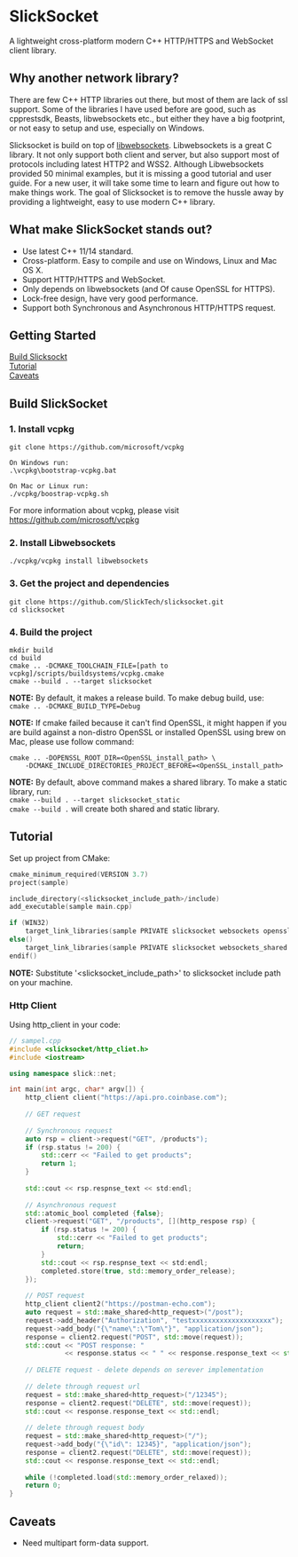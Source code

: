 # SlickSocket
A lightweight cross-platform modern C++ HTTP/HTTPS and WebSocket client library.

## Why another network library?
There are few C++ HTTP libraries out there, but most of them are lack of ssl support. Some of 
 the libraries I have used before are good, such as cpprestsdk, Beasts, libwebsockets etc., but 
 either they have a big footprint, or not easy to setup and use, especially on Windows. 
 
Slicksocket is build on top of [libwebsockets](https://libwebsockets.org). Libwebsockets is a 
great C library. It not only support both client and server, but also support most of protocols
including latest HTTP2 and WSS2. Although Libwebsockets provided 50 minimal examples, but it
is missing a good tutorial and user guide. For a new user, it will take some time to learn and 
figure out how to make things work. The goal of Slicksocket is to remove the hussle away by providing
a lightweight, easy to use modern C++ library.

## What make SlickSocket stands out?
* Use latest C++ 11/14 standard.
* Cross-platform. Easy to compile and use on Windows, Linux and Mac OS X.
* Support HTTP/HTTPS and WebSocket.
* Only depends on libwebsockets (and Of cause OpenSSL for HTTPS).
* Lock-free design, have very good performance.
* Support both Synchronous and Asynchronous HTTP/HTTPS request.

## Getting Started
[Build Slicksockt](https://github.com/SlickTech/slicksocket#build-slicksocket)<br />
[Tutorial](https://github.com/SlickTech/slicksocket#tutorial)<br />
[Caveats](https://github.com/SlickTech/slicksocket#caveats)

## Build SlickSocket
### 1. Install vcpkg
```
git clone https://github.com/microsoft/vcpkg

On Windows run:
.\vcpkg\bootstrap-vcpkg.bat

On Mac or Linux run:
./vcpkg/boostrap-vcpkg.sh
```
For more information about vcpkg, please visit https://github.com/microsoft/vcpkg

### 2. Install Libwebsockets
```
./vcpkg/vcpkg install libwebsockets
```

### 3. Get the project and dependencies

```
git clone https://github.com/SlickTech/slicksocket.git
cd slicksocket
```

### 4. Build the project
```
mkdir build
cd build
cmake .. -DCMAKE_TOOLCHAIN_FILE=[path to vcpkg]/scripts/buildsystems/vcpkg.cmake
cmake --build . --target slicksocket
```
**NOTE:** By default, it makes a release build. To make debug build, use: <br />
``cmake .. -DCMAKE_BUILD_TYPE=Debug``<br />

**NOTE:** If cmake failed because it can't find OpenSSL, it might happen if you are build against
a non-distro OpenSSL or installed OpenSSL using brew on Mac, please use follow command:
```
cmake .. -DOPENSSL_ROOT_DIR=<OpenSSL_install_path> \
    -DCMAKE_INCLUDE_DIRECTORIES_PROJECT_BEFORE=<OpenSSL_install_path>
```

**NOTE:** By default, above command makes a shared library. To make a static library, run:<br />
``cmake --build . --target slicksocket_static`` <br />
``cmake --build .`` will create both shared and static library.


## Tutorial
Set up project from CMake:
```c++
cmake_minimum_required(VERSION 3.7)
project(sample)

include_directory(<slicksocket_include_path>/include)
add_executable(sample main.cpp)

if (WIN32)
    target_link_libraries(sample PRIVATE slicksocket websockets openssl libssl libcrypto ws2_32)
else()
    target_link_libraries(sample PRIVATE slicksocket websockets_shared ssl crypto pthread)
endif()
```
**NOTE:** Substitute '<slicksocket_include_path>' to slicksocket include path on your machine.

### Http Client
Using http_client in your code:<br />
```c++
// sampel.cpp
#include <slicksocket/http_cliet.h>
#include <iostream>

using namespace slick::net;

int main(int argc, char* argv[]) {
    http_client client("https://api.pro.coinbase.com");
    
    // GET request
    
    // Synchronous request
    auto rsp = client->request("GET", /products");
    if (rsp.status != 200) {
        std::cerr << "Failed to get products";
        return 1;
    }
    
    std::cout << rsp.respnse_text << std:endl;
    
    // Asynchronous request
    std::atomic_bool completed {false};
    client->request("GET", "/products", [](http_respose rsp) {
        if (rsp.status != 200) {
            std::cerr << "Failed to get products";
            return;
        }
        std::cout << rsp.respnse_text << std:endl;
        completed.store(true, std::memory_order_release);
    });
    
    // POST request
    http_client client2("https://postman-echo.com");
    auto request = std::make_shared<http_request>("/post");
    request->add_header("Authorization", "testxxxxxxxxxxxxxxxxxxxx");
    request->add_body("{\"name\":\"Tom\"}", "application/json");
    response = client2.request("POST", std::move(request));
    std::cout << "POST response: "
              << response.status << " " << response.response_text << std::endl;
              
    // DELETE request - delete depends on serever implementation
    
    // delete through request url
    request = std::make_shared<http_request>("/12345");
    response = client2.request("DELETE", std::move(request));
    std::cout << response.response_text << std::endl;
    
    // delete through request body
    request = std::make_shared<http_request>("/");
    request->add_body("{\"id\": 12345}", "application/json");
    response = client2.request("DELETE", std::move(request));
    std::cout << response.response_text << std::endl;
    
    while (!completed.load(std::memory_order_relaxed));
    return 0;
}
```

## Caveats
* Need multipart form-data support.
